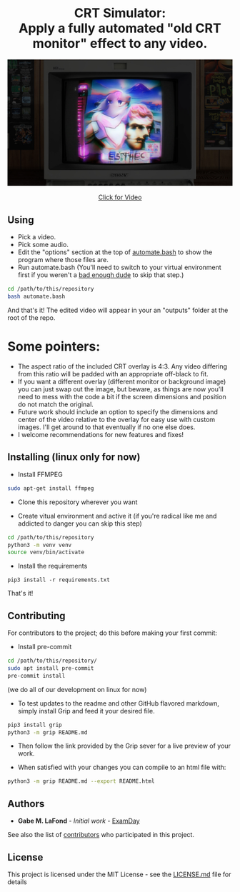 <h1 align="center">CRT Simulator:<br>Apply a fully automated "old CRT monitor" effect to any video.</h1>

[![still-example](repo_images/aesthetic_crt.png "Video")](https://www.youtube.com/watch?v=kym5vjTPEow)
<a target="_blank" href="https://www.youtube.com/watch?v=kym5vjTPEow"><p align="center">Click for Video</p></a>

## Using
- Pick a video. 
- Pick some audio.
- Edit the "options" section at the top of [automate.bash](https://github.com/ExamDay/CRT_Simulator/blob/master/automate.bash) to show the program where those files are.
- Run automate.bash (You'll need to switch to your virtual environment first if you weren't a [bad enough dude](https://www.youtube.com/watch?v=2evKkHi_qmo) to skip that step.)
```bash
cd /path/to/this/repository
bash automate.bash
```
And that's it! The edited video will appear in your an "outputs" folder at the root of the repo.

# Some pointers:
- The aspect ratio of the included CRT overlay is 4:3. Any video differing from this ratio will be
  padded with an appropriate off-black to fit.
- If you want a different overlay (different monitor or background image) you can just swap out the
  image, but beware, as things are now you'll need to mess with the code a bit if the screen
  dimensions and position do not match the original.
- Future work should include an option to specify the dimensions and center of the video relative to
  the overlay for easy use with custom images. I'll get around to that eventually if no one else
  does.
- I welcome recommendations for new features and fixes!

## Installing (linux only for now)
- Install FFMPEG
```bash
sudo apt-get install ffmpeg
```

- Clone this repository wherever you want

- Create vitual environment and active it (if you're radical like me and addicted to danger you can skip this step)
```bash
cd /path/to/this/repository
python3 -m venv venv
source venv/bin/activate
```
- Install the requirements
```
pip3 install -r requirements.txt
```
That's it!

## Contributing
For contributors to the project; do this before making your first commit:

- Install pre-commit
```bash
cd /path/to/this/repository/
sudo apt install pre-commit
pre-commit install
```
(we do all of our development on linux for now)

- To test updates to the readme and other GitHub flavored markdown, simply install Grip
and feed it your desired file.
```bash
pip3 install grip
python3 -m grip README.md
```
- Then follow the link provided by the Grip sever for a live preview of your work.

- When satisfied with your changes you can compile to an html file with:
```bash
python3 -m grip README.md --export README.html
```

## Authors
* **Gabe M. LaFond** - *Initial work* - [ExamDay](https://github.com/ExamDay)

See also the list of [contributors](https://github.com/ExamDay/CRT_Simulator/contributors) who participated in this project.

## License
This project is licensed under the MIT License - see the [LICENSE.md](LICENSE.md) file for details
